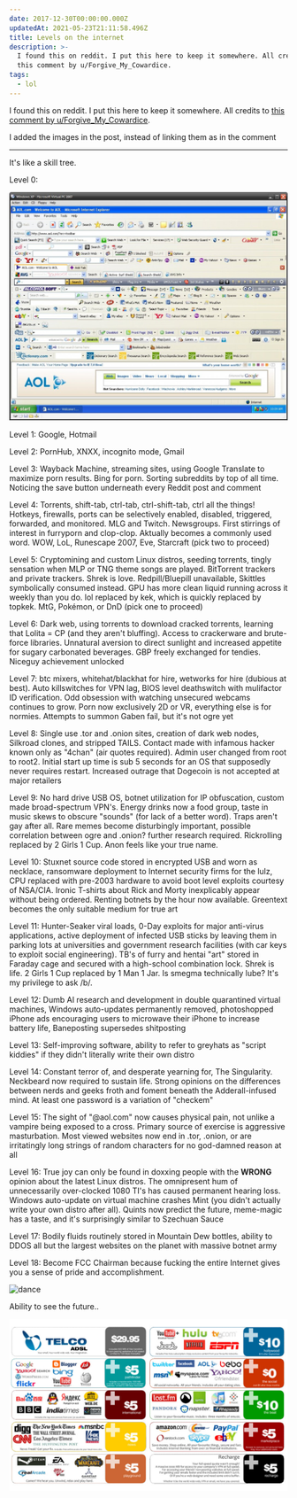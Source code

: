 ```yaml
---
date: 2017-12-30T00:00:00.000Z
updatedAt: 2021-05-23T21:11:58.496Z
title: Levels on the internet
description: >-
  I found this on reddit. I put this here to keep it somewhere. All credits to
  this comment by u/Forgive_My_Cowardice.
tags:
  - lol
---
```


I found this on reddit. I put this here to keep it somewhere. All credits to [this comment by u/Forgive_My_Cowardice](https://www.reddit.com/r/nottheonion/comments/7mqap0/people_keep_uploading_hamilton_to_pornhub/drwc9x5/).

I added the images in the post, instead of linking them as in the comment

---

It's like a skill tree.

Level 0:

![Too many toolbars](../../../public/assets/contentful/2rdF3fWfdYxfH1YYDYdwFw/43863f4c9a1650af33401465b6116bd9/Too_many_toolbars-1024x837.jpg)

Level 1: Google, Hotmail

Level 2: PornHub, XNXX, incognito mode, Gmail

Level 3: Wayback Machine, streaming sites, using Google Translate to maximize porn results. Bing for porn. Sorting subreddits by top of all time. Noticing the save button underneath every Reddit post and comment

Level 4: Torrents, shift-tab, ctrl-tab, ctrl-shift-tab, ctrl all the things! Hotkeys, firewalls, ports can be selectively enabled, disabled, triggered, forwarded, and monitored. MLG and Twitch. Newsgroups. First stirrings of interest in furryporn and clop-clop. Aktually becomes a commonly used word. WOW, LoL, Runescape 2007, Eve, Starcraft (pick two to proceed)

Level 5: Cryptomining and custom Linux distros, seeding torrents, tingly sensation when MLP or TNG theme songs are played. BitTorrent trackers and private trackers. Shrek is love. Redpill/Bluepill unavailable, Skittles symbolically consumed instead. GPU has more clean liquid running across it weekly than you do. lol replaced by kek, which is quickly replaced by topkek. MtG, Pokémon, or DnD (pick one to proceed)

Level 6: Dark web, using torrents to download cracked torrents, learning that Lolita = CP (and they aren't bluffing). Access to crackerware and brute-force libraries. Unnatural aversion to direct sunlight and increased appetite for sugary carbonated beverages. GBP freely exchanged for tendies. Niceguy achievement unlocked

Level 7: btc mixers, whitehat/blackhat for hire, wetworks for hire (dubious at best). Auto killswitches for VPN lag, BIOS level deathswitch with mulifactor ID verification. Odd obsession with watching unsecured webcams continues to grow. Porn now exclusively 2D or VR, everything else is for normies. Attempts to summon Gaben fail, but it's not ogre yet

Level 8: Single use .tor and .onion sites, creation of dark web nodes, Silkroad clones, and stripped TAILS. Contact made with infamous hacker known only as "4chan" (air quotes required). Admin user changed from root to root2. Initial start up time is sub 5 seconds for an OS that supposedly never requires restart. Increased outrage that Dogecoin is not accepted at major retailers

Level 9: No hard drive USB OS, botnet utilization for IP obfuscation, custom made broad-spectrum VPN's. Energy drinks now a food group, taste in music skews to obscure "sounds" (for lack of a better word). Traps aren't gay after all. Rare memes become disturbingly important, possible correlation between ogre and .onion? further research required. Rickrolling replaced by 2 Girls 1 Cup. Anon feels like your true name.

Level 10: Stuxnet source code stored in encrypted USB and worn as necklace, ransomware deployment to Internet security firms for the lulz, CPU replaced with pre-2003 hardware to avoid boot level exploits courtesy of NSA/CIA. Ironic T-shirts about Rick and Morty inexplicably appear without being ordered. Renting botnets by the hour now available. Greentext becomes the only suitable medium for true art

Level 11: Hunter-Seaker viral loads, 0-Day exploits for major anti-virus applications, active deployment of infected USB sticks by leaving them in parking lots at universities and government research facilities (with car keys to exploit social engineering). TB's of furry and hentai "art" stored in Faraday cage and secured with a high-school combination lock. Shrek is life. 2 Girls 1 Cup replaced by 1 Man 1 Jar. Is smegma technically lube? It's my privilege to ask /b/.

Level 12: Dumb AI research and development in double quarantined virtual machines, Windows auto-updates permanently removed, photoshopped iPhone ads encouraging users to microwave their iPhone to increase battery life, Baneposting supersedes shitposting

Level 13: Self-improving software, ability to refer to greyhats as "script kiddies" if they didn't literally write their own distro

Level 14: Constant terror of, and desperate yearning for, The Singularity. Neckbeard now required to sustain life. Strong opinions on the differences between nerds and geeks froth and foment beneath the Adderall-infused mind. At least one password is a variation of "checkem"

Level 15: The sight of "@aol.com" now causes physical pain, not unlike a vampire being exposed to a cross. Primary source of exercise is aggressive masturbation. Most viewed websites now end in .tor, .onion, or are irritatingly long strings of random characters for no god-damned reason at all

Level 16: True joy can only be found in doxxing people with the **WRONG** opinion about the latest Linux distros. The omnipresent hum of unnecessarily over-clocked 1080 TI's has caused permanent hearing loss. Windows auto-update on virtual machine crashes Mint (you didn't actually write your own distro after all). Quints now predict the future, meme-magic has a taste, and it's surprisingly similar to Szechuan Sauce

Level 17: Bodily fluids routinely stored in Mountain Dew bottles, ability to DDOS all but the largest websites on the planet with massive botnet army

Level 18: Become FCC Chairman because fucking the entire Internet gives you a sense of pride and accomplishment.

![dance](../../../public/assets/contentful/3AjpfuOKt8jTBzoQFpMt8l/670809a56f81ad94f7932acfb694a7f8/dance.gif)

Ability to see the future..

![what is net neutrality isp package diagram](../../../public/assets/contentful/6LJNbx1mcI6UhOIwvE5c5x/e225fcc49817c65534ad4f8e5a02b07c/what-is-net-neutrality-isp-package-diagram.0.jpg)
